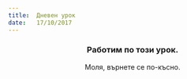 ```yaml
---
title:  Дневен урок
date:   17/10/2017
---
```


### <center>Работим по този урок.</center>
<center>Моля, върнете се по-късно.</center>